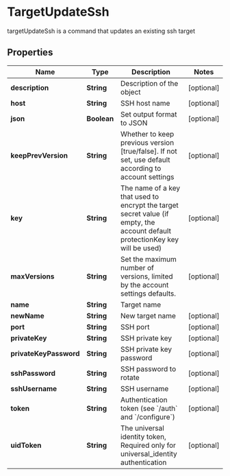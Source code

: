 

# TargetUpdateSsh

targetUpdateSsh is a command that updates an existing ssh target

## Properties

Name | Type | Description | Notes
------------ | ------------- | ------------- | -------------
**description** | **String** | Description of the object |  [optional]
**host** | **String** | SSH host name |  [optional]
**json** | **Boolean** | Set output format to JSON |  [optional]
**keepPrevVersion** | **String** | Whether to keep previous version [true/false]. If not set, use default according to account settings |  [optional]
**key** | **String** | The name of a key that used to encrypt the target secret value (if empty, the account default protectionKey key will be used) |  [optional]
**maxVersions** | **String** | Set the maximum number of versions, limited by the account settings defaults. |  [optional]
**name** | **String** | Target name | 
**newName** | **String** | New target name |  [optional]
**port** | **String** | SSH port |  [optional]
**privateKey** | **String** | SSH private key |  [optional]
**privateKeyPassword** | **String** | SSH private key password |  [optional]
**sshPassword** | **String** | SSH password to rotate |  [optional]
**sshUsername** | **String** | SSH username |  [optional]
**token** | **String** | Authentication token (see &#x60;/auth&#x60; and &#x60;/configure&#x60;) |  [optional]
**uidToken** | **String** | The universal identity token, Required only for universal_identity authentication |  [optional]



